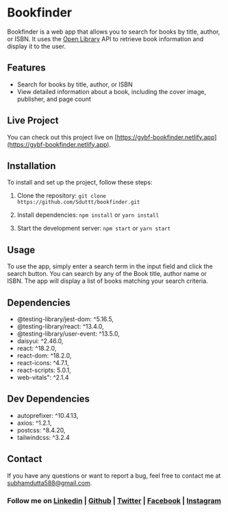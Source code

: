 # Bookfinder

Bookfinder is a web app that allows you to search for books by title, author, or ISBN. It uses the [Open Library](https://openlibrary.org/developers/api) API to retrieve book information and display it to the user.

## Features

- Search for books by title, author, or ISBN
- View detailed information about a book, including the cover image, publisher, and page count
<!-- - Save books to a list of favorites for later reference -->

## Live Project

You can check out this project live on [https://gybf-bookfinder.netlify.app](https://gybf-bookfinder.netlify.app).

## Installation

To install and set up the project, follow these steps:

1. Clone the repository: `git clone https://github.com/Sduttt/bookfinder.git`
2. Install dependencies: `npm install` or `yarn install`

4. Start the development server: `npm start` or `yarn start`

## Usage

To use the app, simply enter a search term in the input field and click the search button. You can search by any of the Book title, author name or ISBN. The app will display a list of books matching your search criteria. 

## Dependencies

- @testing-library/jest-dom: ^5.16.5,
- @testing-library/react: ^13.4.0,
- @testing-library/user-event: ^13.5.0,
- daisyui: ^2.46.0,
- react: ^18.2.0,
- react-dom: ^18.2.0,
- react-icons: ^4.7.1,
- react-scripts: 5.0.1,
- web-vitals": ^2.1.4

## Dev Dependencies

- autoprefixer: ^10.4.13,
- axios: ^1.2.1,
- postcss: ^8.4.20,
- tailwindcss: ^3.2.4


## Contact

If you have any questions or want to report a bug, feel free to contact me at [subhamdutta588@gmail.com](mailto:subhamdutta588@gmail.com).

### Follow me on [Linkedin](https://www.linkedin.com/in/subham-dutta-8670b8178/) | [Github](https://github.com/Sduttt) | [Twitter](https://twitter.com/Subhamd88404337) | [Facebook](https://www.facebook.com/profile.php?id=100073951804006) | [Instagram](https://www.instagram.com/its_subham_dutta/)
